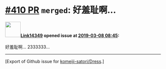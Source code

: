 # [\#410 PR](https://github.com/komeiji-satori/Dress/pull/410) `merged`: 好羞耻啊...

#### <img src="https://avatars.githubusercontent.com/u/32408362?u=d17233e4f67910fb124926dea131e35d37ceafe0&v=4" width="50">[Link14349](https://github.com/Link14349) opened issue at [2019-03-08 08:45](https://github.com/komeiji-satori/Dress/pull/410):

好羞耻啊...
2333333...




-------------------------------------------------------------------------------



[Export of Github issue for [komeiji-satori/Dress](https://github.com/komeiji-satori/Dress).]

